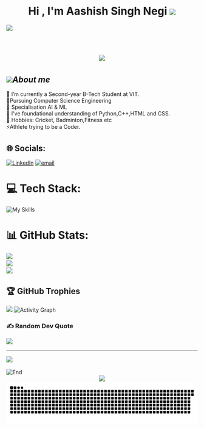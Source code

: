 
<h1 align="center"><b>Hi ,  I'm Aashish Singh Negi </b><img src="https://media.giphy.com/media/hvRJCLFzcasrR4ia7z/giphy.gif" width="35"></h1>

<img src="https://user-images.githubusercontent.com/73097560/115834477-dbab4500-a447-11eb-908a-139a6edaec5c.gif"><br><br>

<p align="center" style="font-size: 30px;">
  <a href="https://github.com/DenverCoder1/readme-typing-svg">
    <img src="https://readme-typing-svg.herokuapp.com?font=Verdana&color=cyan&size=50&center=true&vCenter=true&width=1200&height=100&lines=Welcome+to+My+Github+Profile!!;Explore+🔎+and+Collaborate+with+me+⚙">
  </a>
</p>

###

## <img src="https://media2.giphy.com/media/QssGEmpkyEOhBCb7e1/giphy.gif?cid=ecf05e47a0n3gi1bfqntqmob8g9aid1oyj2wr3ds3mg700bl&rid=giphy.gif" width ="25">*About me*



🔭 I’m currently a Second-year B-Tech Student at VIT. <br>👯Pursuing Computer Science Engineering <br>🤝 Specialisation AI & ML <br>🌱 I've foundational understanding of Python,C++,HTML and CSS.<br>💬 Hobbies: Cricket, Badminton,Fitness etc <br>⚡Athlete trying to be a Coder. 


## 🌐 Socials:
[![LinkedIn](https://img.shields.io/badge/LinkedIn-%230077B5.svg?logo=linkedin&logoColor=white)](https://linkedin.com/in/aashish-singh-negi-029531333) [![email](https://img.shields.io/badge/Email-D14836?logo=gmail&logoColor=white)](mailto:aashishsinghnegi0408@gmail.com) 

# 💻 Tech Stack:
![My Skills](https://skillicons.dev/icons?i=py,html,css,cpp,github,windows,vscode,matlab,)
# 📊 GitHub Stats:
![](https://github-readme-stats.vercel.app/api?username=Aashish187&theme=dark&hide_border=false&include_all_commits=false&count_private=false)<br/>
![](https://nirzak-streak-stats.vercel.app/?user=Aashish187&theme=dark&hide_border=false)<br/>
![](https://github-readme-stats.vercel.app/api/top-langs/?username=Aashish187&theme=dark&hide_border=false&include_all_commits=false&count_private=false&layout=compact)

## 🏆 GitHub Trophies
![](https://github-profile-trophy.vercel.app/?username=Aashish187&theme=solarized-dark&no-frame=false&no-bg=false&margin-w=4)
![Activity Graph](https://github-readme-activity-graph.vercel.app/graph?username=Aashish187&theme=react-dark&hide_border=true)
### ✍️ Random Dev Quote
![](https://quotes-github-readme.vercel.app/api?type=horizontal&theme=radical)

---
[![](https://visitcount.itsvg.in/api?id=Aashish187&icon=0&color=0)](https://visitcount.itsvg.in)


<img src="./Resources/Dynamic_bar.gif" width="1000" height="10" alt="End">

<!-- [![](https://visitcount.itsvg.in/api?id=Aashish187&icon=5&color=1)](https://visitcount.itsvg.in) -->
<div align="center">
  <img src="https://profile-counter.glitch.me/Aashish187/count.svg?" start="1000" />
</div> 

<div align="center">
  <picture>
    <source media="(prefers-color-scheme: dark)" srcset="https://raw.githubusercontent.com/Aashish187/Aashish187/output/github-snake-dark.svg" />
    <source media="(prefers-color-scheme: light)" srcset="https://raw.githubusercontent.com/Aashish187/Aashish187/output/github-snake.svg" />
    <img alt="github-snake" src="https://raw.githubusercontent.com/Aashish187/Aashish187/output/github-snake.svg" />
  </picture>
<br>
</div> 
